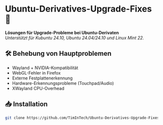 # Ubuntu-Derivatives-Upgrade-Fixes 🔧

**Lösungen für Upgrade-Probleme bei Ubuntu-Derivaten**  
*Unterstützt für Kubuntu 24.10, Ubuntu 24.04/24.10 und Linux Mint 22.*

## 🛠️ Behebung von Hauptproblemen
- Wayland + NVIDIA-Kompatibilität  
- WebGL-Fehler in Firefox  
- Externe Festplattenerkennung  
- Hardware-Erkennungsprobleme (Touchpad/Audio)  
- XWayland CPU-Overhead  

## 📥 Installation
```bash
git clone https://github.com/TimInTech/Ubuntu-Derivatives-Upgrade-Fixes.git